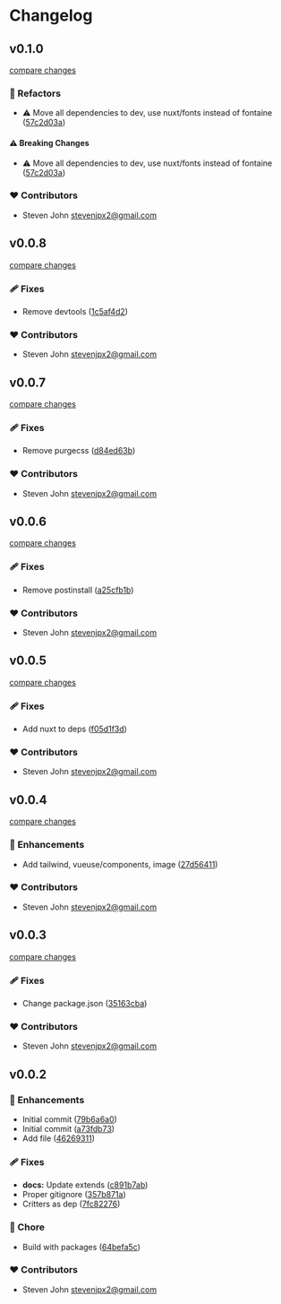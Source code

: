 # Changelog


## v0.1.0

[compare changes](https://github.com/StevenJPx2/popcorn/compare/v0.0.8...v0.1.0)

### 💅 Refactors

- ⚠️  Move all dependencies to dev, use nuxt/fonts instead of fontaine ([57c2d03a](https://github.com/StevenJPx2/popcorn/commit/57c2d03a))

#### ⚠️ Breaking Changes

- ⚠️  Move all dependencies to dev, use nuxt/fonts instead of fontaine ([57c2d03a](https://github.com/StevenJPx2/popcorn/commit/57c2d03a))

### ❤️ Contributors

- Steven John <stevenjpx2@gmail.com>

## v0.0.8

[compare changes](https://github.com/StevenJPx2/popcorn/compare/v0.0.7...v0.0.8)

### 🩹 Fixes

- Remove devtools ([1c5af4d2](https://github.com/StevenJPx2/popcorn/commit/1c5af4d2))

### ❤️ Contributors

- Steven John <stevenjpx2@gmail.com>

## v0.0.7

[compare changes](https://github.com/StevenJPx2/popcorn/compare/v0.0.6...v0.0.7)

### 🩹 Fixes

- Remove purgecss ([d84ed63b](https://github.com/StevenJPx2/popcorn/commit/d84ed63b))

### ❤️ Contributors

- Steven John <stevenjpx2@gmail.com>

## v0.0.6

[compare changes](https://github.com/StevenJPx2/popcorn/compare/v0.0.5...v0.0.6)

### 🩹 Fixes

- Remove postinstall ([a25cfb1b](https://github.com/StevenJPx2/popcorn/commit/a25cfb1b))

### ❤️ Contributors

- Steven John <stevenjpx2@gmail.com>

## v0.0.5

[compare changes](https://github.com/StevenJPx2/popcorn/compare/v0.0.4...v0.0.5)

### 🩹 Fixes

- Add nuxt to deps ([f05d1f3d](https://github.com/StevenJPx2/popcorn/commit/f05d1f3d))

### ❤️ Contributors

- Steven John <stevenjpx2@gmail.com>

## v0.0.4

[compare changes](https://github.com/StevenJPx2/popcorn/compare/v0.0.3...v0.0.4)

### 🚀 Enhancements

- Add tailwind, vueuse/components, image ([27d56411](https://github.com/StevenJPx2/popcorn/commit/27d56411))

### ❤️ Contributors

- Steven John <stevenjpx2@gmail.com>

## v0.0.3

[compare changes](https://github.com/StevenJPx2/popcorn/compare/v0.0.2...v0.0.3)

### 🩹 Fixes

- Change package.json ([35163cba](https://github.com/StevenJPx2/popcorn/commit/35163cba))

### ❤️ Contributors

- Steven John <stevenjpx2@gmail.com>

## v0.0.2


### 🚀 Enhancements

- Initial commit ([79b6a6a0](https://github.com/StevenJPx2/popcorn/commit/79b6a6a0))
- Initial commit ([a73fdb73](https://github.com/StevenJPx2/popcorn/commit/a73fdb73))
- Add file ([46269311](https://github.com/StevenJPx2/popcorn/commit/46269311))

### 🩹 Fixes

- **docs:** Update extends ([c891b7ab](https://github.com/StevenJPx2/popcorn/commit/c891b7ab))
- Proper gitignore ([357b871a](https://github.com/StevenJPx2/popcorn/commit/357b871a))
- Critters as dep ([7fc82276](https://github.com/StevenJPx2/popcorn/commit/7fc82276))

### 🏡 Chore

- Build with packages ([64befa5c](https://github.com/StevenJPx2/popcorn/commit/64befa5c))

### ❤️ Contributors

- Steven John <stevenjpx2@gmail.com>

